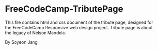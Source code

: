 # FreeCodeCamp-TributePage

This file contains html and css document of the tribute page, designed for the FreeCodeCamp Responsive web design project. 
Tribute page is about the legacy of Nelson Mandela.

By Soyeon Jang
